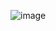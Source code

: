 ![image](https://user-images.githubusercontent.com/63789702/186454331-fe062cff-a89c-4e8a-86d5-1c48ada14b6c.png)
